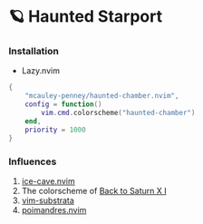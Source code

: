 # 🪐 Haunted Starport

### Installation
- Lazy.nvim
```lua
{
    "mcauley-penney/haunted-chamber.nvim",
    config = function()
        vim.cmd.colorscheme("haunted-chamber")
    end,
    priority = 1000
}
```

### Influences
1. [ice-cave.nvim](https://github.com/mcauley-penney/ice-cave.nvim)
2. The colorscheme of [Back to Saturn X I](https://doomwiki.org/wiki/Back_to_Saturn_X)
3. [vim-substrata](https://github.com/lunacookies/vim-substrata)
4. [poimandres.nvim](https://github.com/olivercederborg/poimandres.nvim)
